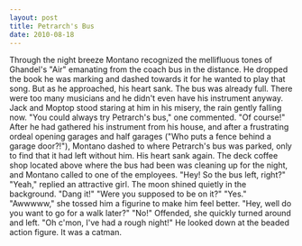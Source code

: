 ```yaml
---
layout: post
title: Petrarch's Bus
date: 2010-08-18
---
```

Through the night breeze Montano recognized the mellifluous tones of
      Ghandel's "Air" emanating from the coach bus in the distance. He dropped the book he was
      marking and dashed towards it for he wanted to play that song.    But as
      he approached, his heart sank. The bus was already full. There were too many musicians and he
      didn't even have his instrument anyway. Jack and Moptop stood staring at him in his misery,
      the rain gently falling now.    "You could always try Petrarch's bus," one
      commented.    "Of course!"    After he had gathered
      his instrument from his house, and after a frustrating ordeal opening garages and half garages
      ("Who puts a fence behind a garage door?!"), Montano dashed to where Petrarch's bus was
      parked, only to find that it had left without him. His heart sank again. The deck coffee shop
      located above where the bus had been was cleaning up for the night, and Montano called to one
      of the employees.    "Hey! So the bus left, right?"    "Yeah," replied an attractive girl. The moon shined quietly in the background.    "Dang it!"    "Were you supposed to be on it?"    "Yes."    "Awwwww," she tossed him a figurine to make him
      feel better.    "Hey, well do you want to go for a walk later?"    "No!" Offended, she quickly turned around and left.    "Oh c'mon, I've had a rough night!" He looked down at the beaded action figure. It was a
      catman.